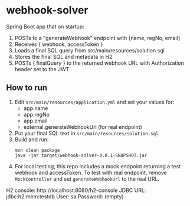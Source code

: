 # webhook-solver

Spring Boot app that on startup:
1. POSTs to a "generateWebhook" endpoint with {name, regNo, email}
2. Receives { webhook, accessToken }
3. Loads a final SQL query from src/main/resources/solution.sql
4. Stores the final SQL and metadata in H2
5. POSTs { finalQuery } to the returned webhook URL with Authorization header set to the JWT

## How to run

1. Edit `src/main/resources/application.yml` and set your values for:
   - app.name
   - app.regNo
   - app.email
   - external.generateWebhookUrl (for real endpoint)
2. Put your final SQL text in `src/main/resources/solution.sql`
3. Build and run:
   ```
   mvn clean package
   java -jar target/webhook-solver-0.0.1-SNAPSHOT.jar
   ```
4. For local testing, this repo includes a mock endpoint returning a test webhook and accessToken. To test with real endpoint, remove `MockController` and set `generateWebhookUrl` to the real URL.

H2 console: http://localhost:8080/h2-console
JDBC URL: jdbc:h2:mem:testdb
User: sa
Password: (empty)
